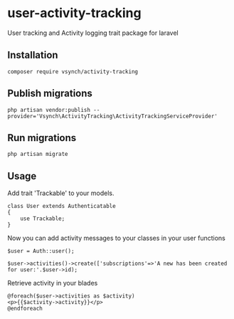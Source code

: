 # user-activity-tracking
User tracking and Activity logging trait package for laravel

## Installation
```
composer require vsynch/activity-tracking
```

## Publish migrations
``
php artisan vendor:publish --provider='Vsynch\ActivityTracking\ActivityTrackingServiceProvider'
``

## Run migrations
``
php artisan migrate
``

## Usage
Add trait 'Trackable' to your models.
```
class User extends Authenticatable
{
    use Trackable;
}
```
Now you can add activity messages to your classes in your user functions
```
$user = Auth::user();

$user->activities()->create(['subscriptions'=>'A new has been created for user:'.$user->id);

```
Retrieve activity in your blades
```
@foreach($user->activities as $activity)
<p>{{$activity->activity}}</p>
@endforeach
```
